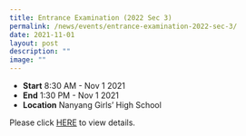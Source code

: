 ```yaml
---
title: Entrance Examination (2022 Sec 3)
permalink: /news/events/entrance-examination-2022-sec-3/
date: 2021-11-01
layout: post
description: ""
image: ""
---
```

*   **Start** 8:30 AM - Nov 1 2021
*   **End** 1:30 PM - Nov 1 2021
*   **Location** Nanyang Girls’ High School

  

Please click [HERE](/join-us/as-students) to view details.